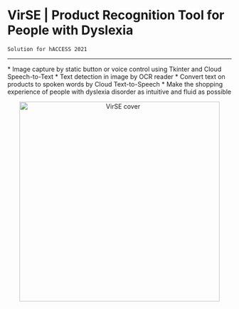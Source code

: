 # VirSE | Product Recognition Tool for People with Dyslexia
```
Solution for hACCESS 2021
```
<hr>
* Image capture by static button or voice control using Tkinter and Cloud Speech-to-Text
* Text detection in image by OCR reader
* Convert text on products to spoken words by Cloud Text-to-Speech
* Make the shopping experience of people with dyslexia disorder as intuitive and fluid as possible

<p align="center">
  <img width="450" alt="VirSE cover" src="https://user-images.githubusercontent.com/60195770/130351823-e6d0fd8c-b643-4753-85ce-48155e239adf.png">
</p>
